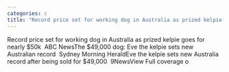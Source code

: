 ```yaml
---
categories: c
title: "Record price set for working dog in Australia as prized kelpie goes for nearly 50k  ABC News"
---
```

Record price set for working dog in Australia as prized kelpie goes for nearly $50k&nbsp;&nbsp;ABC NewsThe $49,000 dog: Eve the kelpie sets new Australian record&nbsp;&nbsp;Sydney Morning HeraldEve the kelpie sets new Australia record after being sold for $49,000&nbsp;&nbsp;9NewsView Full coverage o